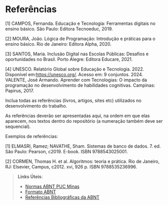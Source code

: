 # Referências

[1] CAMPOS, Fernanda. Educação e Tecnologia: Ferramentas digitais no ensino básico. São Paulo: Editora Tecnoeduc, 2019.

[2] MOURA, João. Lógica de Programação: Introdução e práticas para o ensino básico. Rio de Janeiro: Editora Alpha, 2020.

[3] SANTOS, Maria. Inclusão Digital nas Escolas Públicas: Desafios e oportunidades no Brasil. Porto Alegre: Editora Educare, 2021.

[4] UNESCO. Relatório Global sobre Educação e Tecnologia. 2022. Disponível em:https://unesco.org/. Acesso em: 9 conjuntos. 2024.
VALENTE, José Armando. Aprender com Tecnologias: O impacto da programação no desenvolvimento de habilidades cognitivas. Campinas: Papirus, 2017.

Inclua todas as referências (livros, artigos, sites etc) utilizados no desenvolvimento do trabalho.

As referências deverão ser apresentadas aqui, na ordem em que elas aparecem, nos textos dentro do repositório (a numeração também deve ser sequencial).

Exemplos de referências:

[1] ELMASRI, Ramez; NAVATHE, Sham. Sistemas de banco de dados. 7. ed. São Paulo: Pearson, c2019. E-book. ISBN 9788543025001. 

[2] CORMEN, Thomas H. et al. Algoritmos: teoria e prática. Rio de Janeiro, RJ: Elsevier, Campus, c2012. xvi, 926 p. ISBN 9788535236996.

> **Links Úteis**:
> - [Normas ABNT PUC Minas](http://portal.pucminas.br/biblioteca/documentos/ABNT-Formatar-indicar-citacoes-e-referencia-las.pdf)
> - [Formato ABNT](https://www.normastecnicas.com/abnt/trabalhos-academicos/referencias/)
> - [Referências Bibliográficas da ABNT](https://comunidade.rockcontent.com/referencia-bibliografica-abnt/)

